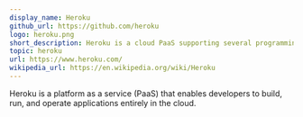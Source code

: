 ```yaml
---
display_name: Heroku
github_url: https://github.com/heroku
logo: heroku.png
short_description: Heroku is a cloud PaaS supporting several programming languages
topic: heroku
url: https://www.heroku.com/
wikipedia_url: https://en.wikipedia.org/wiki/Heroku
---
```

Heroku is a platform as a service (PaaS) that enables developers to build, run, and operate applications entirely in the cloud.
